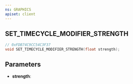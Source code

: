 ```yaml
---
ns: GRAPHICS
apiset: client
---
```

## SET_TIMECYCLE_MODIFIER_STRENGTH

```c
// 0xFDB74C9CC54C3F37
void SET_TIMECYCLE_MODIFIER_STRENGTH(float strength);
```


## Parameters
* **strength**:



